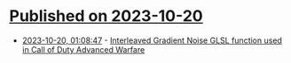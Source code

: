 # [Published on 2023-10-20](index.md)

* [2023-10-20, 01:08:47](https://lobste.rs/s/iksig7/interleaved_gradient_noise_glsl) - [Interleaved Gradient Noise GLSL function used in Call of Duty Advanced Warfare](https://github.com/FrostKiwi/treasurechest#glsl-radial-background)

